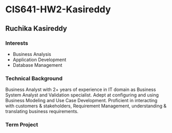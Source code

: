 # CIS641-HW2-Kasireddy
## Ruchika Kasireddy

### Interests
- Business Analysis
- Application Development
- Database Management

### Technical Background
Business Analyst with 2+ years of experience in IT domain as Business System Analyst and Validation specialist. Adept at configuring and using Business Modeling and Use Case Development. Proficient in interacting with customers & stakeholders, Requirement Management, understanding & translating business requirements.

### Term Project 



